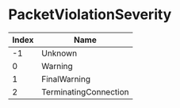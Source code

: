 # PacketViolationSeverity

Index | Name
--- | ---
-1 | Unknown
0 | Warning
1 | FinalWarning
2 | TerminatingConnection